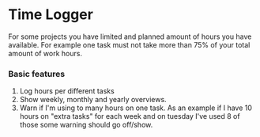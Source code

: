 Time Logger
===========
For some projects you have limited and planned amount of hours you have
available. For example one task must not take more than 75% of your total
amount of work hours.

### Basic features
1. Log hours per different tasks
2. Show weekly, monthly and yearly overviews.
3. Warn if I'm using to many hours on one task. As an example if I have 10
   hours on "extra tasks" for each week and on tuesday I've used 8 of those 
some warning should go off/show.
